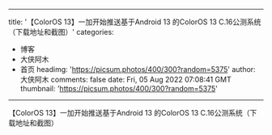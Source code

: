 
---
title: '【ColorOS 13】一加开始推送基于Android 13 的ColorOS 13 C.16公测系统（下载地址和截图）'
categories: 
 - 博客
 - 大侠阿木
 - 首页
headimg: 'https://picsum.photos/400/300?random=5375'
author: 大侠阿木
comments: false
date: Fri, 05 Aug 2022 07:08:41 GMT
thumbnail: 'https://picsum.photos/400/300?random=5375'
---

<div>   
【ColorOS 13】一加开始推送基于Android 13 的ColorOS 13 C.16公测系统（下载地址和截图）  
</div>
            